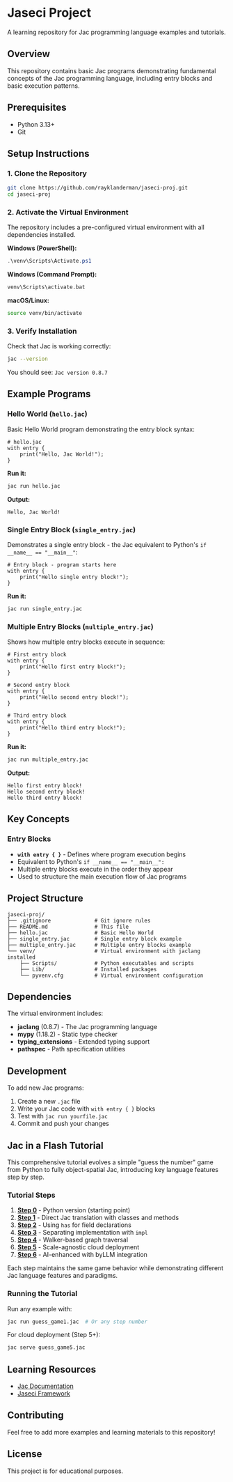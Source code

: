 # Jaseci Project

A learning repository for Jac programming language examples and tutorials.

## Overview

This repository contains basic Jac programs demonstrating fundamental concepts of the Jac programming language, including entry blocks and basic execution patterns.

## Prerequisites

- Python 3.13+
- Git

## Setup Instructions

### 1. Clone the Repository

```bash
git clone https://github.com/rayklanderman/jaseci-proj.git
cd jaseci-proj
```

### 2. Activate the Virtual Environment

The repository includes a pre-configured virtual environment with all dependencies installed.

**Windows (PowerShell):**

```powershell
.\venv\Scripts\Activate.ps1
```

**Windows (Command Prompt):**

```cmd
venv\Scripts\activate.bat
```

**macOS/Linux:**

```bash
source venv/bin/activate
```

### 3. Verify Installation

Check that Jac is working correctly:

```bash
jac --version
```

You should see: `Jac version 0.8.7`

## Example Programs

### Hello World (`hello.jac`)

Basic Hello World program demonstrating the entry block syntax:

```jac
# hello.jac
with entry {
    print("Hello, Jac World!");
}
```

**Run it:**

```bash
jac run hello.jac
```

**Output:**

```
Hello, Jac World!
```

### Single Entry Block (`single_entry.jac`)

Demonstrates a single entry block - the Jac equivalent to Python's `if __name__ == "__main__"`:

```jac
# Entry block - program starts here
with entry {
    print("Hello single entry block!");
}
```

**Run it:**

```bash
jac run single_entry.jac
```

### Multiple Entry Blocks (`multiple_entry.jac`)

Shows how multiple entry blocks execute in sequence:

```jac
# First entry block
with entry {
    print("Hello first entry block!");
}

# Second entry block
with entry {
    print("Hello second entry block!");
}

# Third entry block
with entry {
    print("Hello third entry block!");
}
```

**Run it:**

```bash
jac run multiple_entry.jac
```

**Output:**

```
Hello first entry block!
Hello second entry block!
Hello third entry block!
```

## Key Concepts

### Entry Blocks

- **`with entry { }`** - Defines where program execution begins
- Equivalent to Python's `if __name__ == "__main__":`
- Multiple entry blocks execute in the order they appear
- Used to structure the main execution flow of Jac programs

## Project Structure

```
jaseci-proj/
├── .gitignore              # Git ignore rules
├── README.md               # This file
├── hello.jac               # Basic Hello World
├── single_entry.jac        # Single entry block example
├── multiple_entry.jac      # Multiple entry blocks example
└── venv/                   # Virtual environment with jaclang installed
    ├── Scripts/            # Python executables and scripts
    ├── Lib/                # Installed packages
    └── pyvenv.cfg          # Virtual environment configuration
```

## Dependencies

The virtual environment includes:

- **jaclang** (0.8.7) - The Jac programming language
- **mypy** (1.18.2) - Static type checker
- **typing_extensions** - Extended typing support
- **pathspec** - Path specification utilities

## Development

To add new Jac programs:

1. Create a new `.jac` file
2. Write your Jac code with `with entry { }` blocks
3. Test with `jac run yourfile.jac`
4. Commit and push your changes

## Jac in a Flash Tutorial

This comprehensive tutorial evolves a simple "guess the number" game from Python to fully object-spatial Jac, introducing key language features step by step.

### Tutorial Steps

1. **[Step 0](guess_game.py)** - Python version (starting point)
2. **[Step 1](guess_game1.jac)** - Direct Jac translation with classes and methods
3. **[Step 2](guess_game2.jac)** - Using `has` for field declarations
4. **[Step 3](guess_game3.jac)** - Separating implementation with `impl`
5. **[Step 4](guess_game4.jac)** - Walker-based graph traversal
6. **[Step 5](guess_game5.jac)** - Scale-agnostic cloud deployment
7. **[Step 6](guess_game6.jac)** - AI-enhanced with byLLM integration

Each step maintains the same game behavior while demonstrating different Jac language features and paradigms.

### Running the Tutorial

Run any example with:

```bash
jac run guess_game1.jac  # Or any step number
```

For cloud deployment (Step 5+):

```bash
jac serve guess_game5.jac
```

## Learning Resources

- [Jac Documentation](https://docs.jac-lang.org/)
- [Jaseci Framework](https://github.com/Jaseci-Labs/jaseci)

## Contributing

Feel free to add more examples and learning materials to this repository!

## License

This project is for educational purposes.
